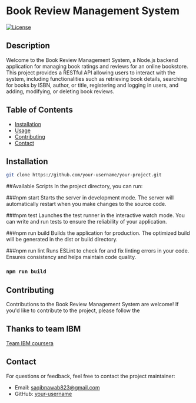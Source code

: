 # Book Review Management System

[![License](https://img.shields.io/badge/License-MIT-blue.svg)](LICENSE)

## Description

Welcome to the Book Review Management System, a Node.js backend application for managing book ratings and reviews for an online bookstore. This project provides a RESTful API allowing users to interact with the system, including functionalities such as retrieving book details, searching for books by ISBN, author, or title, registering and logging in users, and adding, modifying, or deleting book reviews.

## Table of Contents

- [Installation](#installation)
- [Usage](#usage)
- [Contributing](#contributing)
- [Contact](#contact)

## Installation

```bash
git clone https://github.com/your-username/your-project.git
```
##Available Scripts
In the project directory, you can run:

###npm start
Starts the server in development mode.
The server will automatically restart when you make changes to the source code.

###npm test
Launches the test runner in the interactive watch mode.
You can write and run tests to ensure the reliability of your application.

###npm run build
Builds the application for production.
The optimized build will be generated in the dist or build directory.

###npm run lint
Runs ESLint to check for and fix linting errors in your code.
Ensures consistency and helps maintain code quality.
### `npm run build`

## Contributing

Contributions to the Book Review Management System are welcome! If you'd like to contribute to the project, please follow the

## Thanks to team IBM


[Team IBM coursera](https://www.ibm.com/us-en)


## Contact

For questions or feedback, feel free to contact the project maintainer:

- Email: saqibnawab823@gmail.com
- GitHub: [your-username](https://github.com/your-username](https://github.com/Saqib-nawab)https://github.com/Saqib-nawab)
